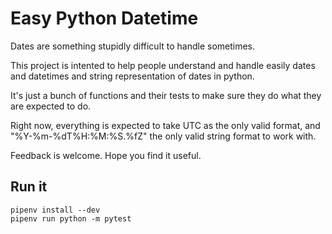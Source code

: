 # Easy Python Datetime
Dates are something stupidly difficult to handle sometimes. 

This project is intented to help people understand and handle easily dates and datetimes and string representation of dates in python.

It's just a bunch of functions and their tests to make sure they do what they are expected to do.

Right now, everything is expected to take UTC as the only valid format, and "%Y-%m-%dT%H:%M:%S.%fZ" the only valid string format to work with.

Feedback is welcome.
Hope you find it useful.

## Run it
```
pipenv install --dev
pipenv run python -m pytest
```